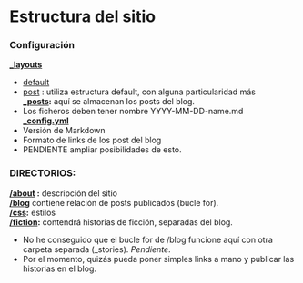 # Estructura del sitio
### Configuración
**[_layouts](_/layouts)**  
  - [default](/_layouts/default.html)  
  - [post](/layouts/post.html) : utiliza estructura default, con alguna particularidad más  
**[_posts](/_posts):** aquí se almacenan los posts del blog. 
  - Los ficheros deben tener nombre YYYY-MM-DD-name.md  
**[_config.yml](/_config.yml)**
  - Versión de Markdown
  - Formato de links de los post del blog
  - PENDIENTE ampliar posibilidades de esto.
 
### DIRECTORIOS:
**[/about](/about) :** descripción del sitio  
**[/blog](/blog)** contiene relación de posts publicados (bucle for).  
**[/css](/css):** estilos  
**[/fiction](/fiction):** contendrá historias de ficción, separadas del blog.
  - No he conseguido que el bucle for de /blog funcione aquí con otra carpeta
  separada (_stories). *Pendiente*.
  - Por el momento, quizás pueda poner simples links a mano y publicar las historias en el blog.
